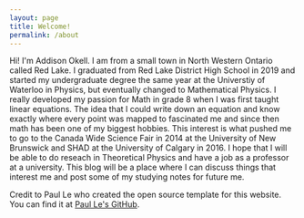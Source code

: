 ```yaml
---
layout: page
title: Welcome!
permalink: /about
---
```


Hi! I'm Addison Okell. I am from a small town in North Western Ontario called Red Lake. I graduated from Red Lake District High School in 2019 and started my undergraduate degree the same year at the Universtiy of Waterloo in Physics, but eventually changed to Mathematical Physics. I really developed my passion for Math in grade 8 when I was first taught linear equations. The idea that I could write down an equation and know exactly where every point was mapped to fascinated me and since then math has been one of my biggest hobbies. This interest is what pushed me to go to the Canada Wide Science Fair in 2014 at the University of New Brunswick and SHAD at the University of Calgary in 2016. I hope that I will be able to do reseach in Theoretical Physics and have a job as a professor at a university. This blog will be a place where I can discuss things that interest me and post some of my studying notes for future me.

Credit to Paul Le who created the open source template for this website. You can find it at [Paul Le's GitHub](https://github.com/lenpaul).
